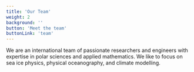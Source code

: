 ```yaml
---
title: 'Our Team'
weight: 2
background: ''
button: 'Meet the team'
buttonLink: 'team'
---
```


We are an international team of passionate researchers and engineers with expertise in polar sciences and applied mathematics. We like to focus on sea ice physics, physical oceanography, and climate modelling. 
